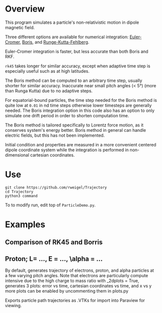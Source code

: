 # Overview

This program simulates a particle's non-relativistic motion in dipole magnetic field.

Three different options are available for numerical integration: [Euler-Cromer](https://aapt.scitation.org/doi/10.1119/1.12478), [Boris](https://books.google.com/books?id=S2lqgDTm6a4C&q=Borris#v=onepage&q=Boris&f=false), and [Runge-Kutta-Fehlberg](https://ntrs.nasa.gov/api/citations/19700031412/downloads/19700031412.pdf).

Euler-Cromer integration is faster, but less accurate than both Boris and RKF.

`rk45` takes longer for similar accuracy, except when adaptive time step is especially useful such as at high latitudes.

The Boris method can be computed to an arbitrary time step, usually shorter for similar accuracy. Inaccurate near small pitch angles (< 5°) (more than Runga Kutta) due to no adaptive steps. 

For equatorial-bound particles, the time step needed for the Boris method is quite low at `0.01` in nd time steps otherwise lower timesteps are generally needed. The Boris integration option in this code also has an option to only simulate one drift period in order to shorten computation time. 

The Boris method is tailored specifically to Lorentz force motion, as it conserves system's energy better. Boris method in general can handle electric fields, but this has not been implemented.

Initial condition and properties are measured in a more convenient centered dipole coordinate system while the integration is performed in non-dimensional cartesian coordinates.

# Use

```
git clone https://github.com/rweigel/Trajectory
cd Trajectory
python3 command
```

To to modify run, edit top of `ParticleDemo.py`.

# Examples

## Comparison of RK45 and Borris

## Proton; L= ..., E = ..., \alpha = ...

By default, generates trajectory of electrons, proton, and alpha particles at a few varying pitch angles. Note that electrons are particularly compute intensive due to the high charge to mass ratio
with _2dplots = True, generates 3 plots: error vs time, cartesian coordinates vs time, and x vs y
more plots can be enabled by uncommenting them in plots.py

Exports particle path trajectories as .VTKs for import into Paraview for viewing.
